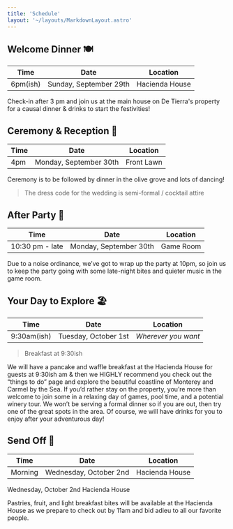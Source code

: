```yaml
---
title: 'Schedule'
layout: '~/layouts/MarkdownLayout.astro'
---
```


## Welcome Dinner 🍽️

| Time     | Date                   | Location       |
| -------- | ---------------------- | -------------- |
| 6pm(ish) | Sunday, September 29th | Hacienda House |

Check-in after 3 pm and join us at the main house on De Tierra's property for a causal dinner & drinks to start the festivities!

## Ceremony & Reception 💍

| Time | Date                   | Location   |
| ---- | ---------------------- | ---------- |
| 4pm  | Monday, September 30th | Front Lawn |

Ceremony is to be followed by dinner in the olive grove and lots of dancing!

> The dress code for the wedding is semi-formal / cocktail attire

## After Party 🥳

| Time            | Date                   | Location  |
| --------------- | ---------------------- | --------- |
| 10:30 pm - late | Monday, September 30th | Game Room |

Due to a noise ordinance, we’ve got to wrap up the party at 10pm, so join us to keep the party going with some late-night bites and quieter music in the game room.

## Your Day to Explore 🏖️

| Time        | Date                 | Location            |
| ----------- | -------------------- | ------------------- |
| 9:30am(ish) | Tuesday, October 1st | _Wherever you want_ |

> Breakfast at 9:30ish

We will have a pancake and waffle breakfast at the Hacienda House for guests at 9:30ish am & then we HIGHLY recommend you check out the “things to do” page and explore the beautiful coastline of Monterey and Carmel by the Sea. If you’d rather stay on the property, you’re more than welcome to join some in a relaxing day of games, pool time, and a potential winery tour. We won’t be serving a formal dinner so if you are out, then try one of the great spots in the area. Of course, we will have drinks for you to enjoy after your adventurous day!

## Send Off 👋

| Time    | Date                   | Location       |
| ------- | ---------------------- | -------------- |
| Morning | Wednesday, October 2nd | Hacienda House |

Wednesday, October 2nd
Hacienda House

Pastries, fruit, and light breakfast bites will be available at the Hacienda House as we prepare to check out by 11am and bid adieu to all our favorite people.

